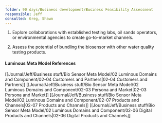 ```yaml
---
folder: 90 days/Business development/Business Feasibility Assessment
responsible: Jeff
consulted: Greg, Shawn
---
```

1. Explore collaborations with established testing labs, oil sands operators, or environmental agencies to create go-to-market channels.  
   
2. Assess the potential of bundling the biosensor with other water quality testing products.


#### Luminous Meta Model References

[[Journal/Jeff/Business stuff/Bio Sensor Meta Model/02 Luminous Domains and Component/02-04 Customers and Partners|02-04 Customers and Partners]]
[[Journal/Jeff/Business stuff/Bio Sensor Meta Model/02 Luminous Domains and Component/02-03 Persona and Market|02-03 Persona and Market]]
[[Journal/Jeff/Business stuff/Bio Sensor Meta Model/02 Luminous Domains and Component/02-07 Products and Channels|02-07 Products and Channels]]
[[Journal/Jeff/Business stuff/Bio Sensor Meta Model/02 Luminous Domains and Component/02-06 Digital Products and Channels|02-06 Digital Products and Channels]]




